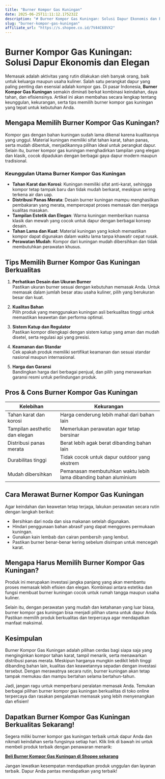 ```yaml
---
title: "Burner Kompor Gas Kuningan"
date: 2025-06-25T11:11:12.175232Z
description: "# Burner Kompor Gas Kuningan: Solusi Dapur Ekonomis dan Elegan..."
slug: "burner-kompor-gas-kuningan"
affiliate_url: "https://s.shopee.co.id/7V44C68VX2"
---
```

# Burner Kompor Gas Kuningan: Solusi Dapur Ekonomis dan Elegan

Memasak adalah aktivitas yang rutin dilakukan oleh banyak orang, baik untuk keluarga maupun usaha kuliner. Salah satu perangkat dapur yang paling penting dan esensial adalah kompor gas. Di pasar Indonesia, **Burner Kompor Gas Kuningan** semakin diminati berkat kombinasi keindahan, daya tahan, dan efisiensinya. Artikel ini akan membahas secara lengkap tentang keunggulan, kekurangan, serta tips memilih burner kompor gas kuningan yang tepat untuk kebutuhan Anda.

## Mengapa Memilih Burner Kompor Gas Kuningan?

Kompor gas dengan bahan kuningan sudah lama dikenal karena kualitasnya yang unggul. Material kuningan memiliki sifat tahan karat, tahan panas, serta mudah dibentuk, menjadikannya pilihan ideal untuk perangkat dapur. Selain itu, burner kompor gas kuningan menghadirkan tampilan yang elegan dan klasik, cocok dipadukan dengan berbagai gaya dapur modern maupun tradisional.

### Keunggulan Utama Burner Kompor Gas Kuningan

- **Tahan Karat dan Korosi**: Kuningan memiliki sifat anti-karat, sehingga kompor tetap tampak baru dan tidak mudah berkarat, meskipun sering terkena air dan uap.
- **Distribusi Panas Merata**: Desain burner kuningan mampu menghasilkan pembakaran yang merata, mempercepat proses memasak dan menjaga kualitas masakan.
- **Tampilan Estetik dan Elegan**: Warna kuningan memberikan nuansa klasik dan mewah yang cocok untuk dapur dengan berbagai konsep desain.
- **Tahan Lama dan Kuat**: Material kuningan yang kokoh memastikan kompor dapat digunakan dalam waktu lama tanpa khawatir cepat rusak.
- **Perawatan Mudah**: Kompor dari kuningan mudah dibersihkan dan tidak membutuhkan perawatan khusus.

## Tips Memilih Burner Kompor Gas Kuningan Berkualitas

1. **Perhatikan Desain dan Ukuran Burner**  
Pastikan ukuran burner sesuai dengan kebutuhan memasak Anda. Untuk memasak dalam jumlah besar atau usaha kuliner, pilih yang berukuran besar dan kuat.

2. **Kualitas Bahan**  
Pilih produk yang menggunakan kuningan asli berkualitas tinggi untuk memastikan keawetan dan performa optimal.

3. **Sistem Katup dan Regulator**  
Pastikan kompor dilengkapi dengan sistem katup yang aman dan mudah disetel, serta regulasi api yang presisi.

4. **Keamanan dan Standar**  
Cek apakah produk memiliki sertifikat keamanan dan sesuai standar nasional maupun internasional.

5. **Harga dan Garansi**  
Bandingkan harga dari berbagai penjual, dan pilih yang menawarkan garansi resmi untuk perlindungan produk.

## Pros & Cons Burner Kompor Gas Kuningan

| Kelebihan                                | Kekurangan                             |
|------------------------------------------|----------------------------------------|
| Tahan karat dan korosi                 | Harga cenderung lebih mahal dari bahan lain |
| Tampilan aesthetic dan elegan           | Memerlukan perawatan agar tetap bersinar |
| Distribusi panas merata                 | Berat lebih agak berat dibanding bahan lain |
| Durabilitas tinggi                     | Tidak cocok untuk dapur outdoor yang ekstrem |
| Mudah dibersihkan                     | Pemanasan membutuhkan waktu lebih lama dibanding bahan aluminium|

## Cara Merawat Burner Kompor Gas Kuningan

Agar keindahan dan keawetan tetap terjaga, lakukan perawatan secara rutin dengan langkah berikut:

- Bersihkan dari noda dan sisa makanan setelah digunakan.
- Hindari penggunaan bahan abrasif yang dapat menggores permukaan kuningan.
- Gunakan kain lembab dan cairan pembersih yang lembut.
- Pastikan burner benar-benar kering sebelum disimpan untuk mencegah karat.

## Mengapa Harus Memilih Burner Kompor Gas Kuningan?

Produk ini merupakan investasi jangka panjang yang akan membantu proses memasak lebih efisien dan elegan. Kombinasi antara estetika dan fungsi membuat burner kuningan cocok untuk rumah tangga maupun usaha kuliner.

Selain itu, dengan perawatan yang mudah dan ketahanan yang luar biasa, burner kompor gas kuningan bisa menjadi pilihan utama untuk dapur Anda. Pastikan memilih produk berkualitas dan terpercaya agar mendapatkan manfaat maksimal.

## Kesimpulan

Burner Kompor Gas Kuningan adalah pilihan cerdas bagi siapa saja yang menginginkan kompor tahan karat, tampil menarik, serta menawarkan distribusi panas merata. Meskipun harganya mungkin sedikit lebih tinggi dibanding bahan lain, kualitas dan keawetannya sepadan dengan investasi tersebut. Dengan merawatnya secara rutin, burner kuningan akan tetap tampak memukau dan mampu bertahan selama bertahun-tahun.

Jadi, jangan ragu untuk memperbarui peralatan memasak Anda. Temukan berbagai pilihan burner kompor gas kuningan berkualitas di toko online terpercaya dan rasakan pengalaman memasak yang lebih menyenangkan dan efisien!

## Dapatkan Burner Kompor Gas Kuningan Berkualitas Sekarang!

Segera miliki burner kompor gas kuningan terbaik untuk dapur Anda dan nikmati keindahan serta fungsinya setiap hari. Klik link di bawah ini untuk membeli produk terbaik dengan penawaran menarik:

[**Beli Burner Kompor Gas Kuningan di Shopee sekarang**](https://s.shopee.co.id/7V44C68VX2) 

Jangan lewatkan kesempatan mendapatkan produk unggulan dan layanan terbaik. Dapur Anda pantas mendapatkan yang terbaik!